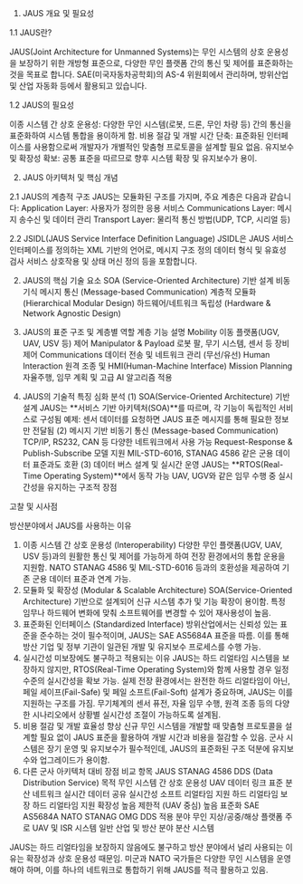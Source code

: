 1. JAUS 개요 및 필요성

1.1 JAUS란?

JAUS(Joint Architecture for Unmanned Systems)는 무인 시스템의 상호 운용성을 보장하기 위한 개방형 표준으로, 다양한 무인 플랫폼 간의 통신 및 제어를 표준화하는 것을 목표로 합니다. 
SAE(미국자동차공학회)의 AS-4 위원회에서 관리하며, 방위산업 및 산업 자동화 등에서 활용되고 있습니다.

1.2 JAUS의 필요성

이종 시스템 간 상호 운용성: 다양한 무인 시스템(로봇, 드론, 무인 차량 등) 간의 통신을 표준화하여 시스템 통합을 용이하게 함.
비용 절감 및 개발 시간 단축: 표준화된 인터페이스를 사용함으로써 개발자가 개별적인 맞춤형 프로토콜을 설계할 필요 없음.
유지보수 및 확장성 확보: 공통 표준을 따르므로 향후 시스템 확장 및 유지보수가 용이.

2. JAUS 아키텍처 및 핵심 개념

2.1 JAUS의 계층적 구조
JAUS는 모듈화된 구조를 가지며, 주요 계층은 다음과 같습니다:
Application Layer: 사용자가 정의한 응용 서비스
Communications Layer: 메시지 송수신 및 데이터 관리
Transport Layer: 물리적 통신 방법(UDP, TCP, 시리얼 등)

2.2 JSIDL(JAUS Service Interface Definition Language)
JSIDL은 JAUS 서비스 인터페이스를 정의하는 XML 기반의 언어로,
메시지 구조 정의
데이터 형식 및 유효성 검사
서비스 상호작용 및 상태 머신 정의 등을 포함합니다.


2. JAUS의 핵심 기술 요소
SOA (Service-Oriented Architecture) 기반 설계
비동기식 메시지 통신 (Message-based Communication)
계층적 모듈화 (Hierarchical Modular Design)
하드웨어/네트워크 독립성 (Hardware & Network Agnostic Design)

4. JAUS의 표준 구조 및 계층별 역할
계층	기능 설명
Mobility	이동 플랫폼(UGV, UAV, USV 등) 제어
Manipulator & Payload	로봇 팔, 무기 시스템, 센서 등 장비 제어
Communications	데이터 전송 및 네트워크 관리 (무선/유선)
Human Interaction	원격 조종 및 HMI(Human-Machine Interface)
Mission Planning	자율주행, 임무 계획 및 고급 AI 알고리즘 적용

6. JAUS의 기술적 특징 심화 분석
(1) SOA(Service-Oriented Architecture) 기반 설계
JAUS는 **서비스 기반 아키텍처(SOA)**를 따르며, 각 기능이 독립적인 서비스로 구성됨
예제: 센서 데이터를 요청하면 JAUS 표준 메시지를 통해 필요한 정보만 전달됨
(2) 메시지 기반 비동기 통신 (Message-based Communication)
TCP/IP, RS232, CAN 등 다양한 네트워크에서 사용 가능
Request-Response & Publish-Subscribe 모델 지원
MIL-STD-6016, STANAG 4586 같은 군용 데이터 표준과도 호환
(3) 데이터 버스 설계 및 실시간 운영
JAUS는 **RTOS(Real-Time Operating System)**에서 동작 가능
UAV, UGV와 같은 임무 수행 중 실시간성을 유지하는 구조적 장점


고찰 및 시사점

방산분야에서 JAUS를 사용하는 이유

1. 이종 시스템 간 상호 운용성 (Interoperability)
다양한 무인 플랫폼(UGV, UAV, USV 등)과의 원활한 통신 및 제어를 가능하게 하여 전장 환경에서의 통합 운용을 지원함.
NATO STANAG 4586 및 MIL-STD-6016 등과의 호환성을 제공하여 기존 군용 데이터 표준과 연계 가능.
2. 모듈화 및 확장성 (Modular & Scalable Architecture)
SOA(Service-Oriented Architecture) 기반으로 설계되어 신규 시스템 추가 및 기능 확장이 용이함.
특정 임무나 하드웨어 변화에 맞춰 소프트웨어를 변경할 수 있어 재사용성이 높음.
3. 표준화된 인터페이스 (Standardized Interface)
방위산업에서는 신뢰성 있는 표준을 준수하는 것이 필수적이며, JAUS는 SAE AS5684A 표준을 따름.
이를 통해 방산 기업 및 정부 기관이 일관된 개발 및 유지보수 프로세스를 수행 가능.
4. 실시간성 미보장에도 불구하고 적용되는 이유
JAUS는 하드 리얼타임 시스템을 보장하지 않지만, RTOS(Real-Time Operating System)와 함께 사용할 경우 일정 수준의 실시간성을 확보 가능.
실제 전장 환경에서는 완전한 하드 리얼타임이 아닌, 페일 세이프(Fail-Safe) 및 페일 소프트(Fail-Soft) 설계가 중요하며, JAUS는 이를 지원하는 구조를 가짐.
무기체계의 센서 퓨전, 자율 임무 수행, 원격 조종 등의 다양한 시나리오에서 상황별 실시간성 조절이 가능하도록 설계됨.
5. 비용 절감 및 개발 효율성 향상
신규 무인 시스템을 개발할 때 맞춤형 프로토콜을 설계할 필요 없이 JAUS 표준을 활용하여 개발 시간과 비용을 절감할 수 있음.
군사 시스템은 장기 운영 및 유지보수가 필수적인데, JAUS의 표준화된 구조 덕분에 유지보수와 업그레이드가 용이함.
6. 다른 군사 아키텍처 대비 장점
비교 항목	JAUS	STANAG 4586	DDS (Data Distribution Service)
목적	무인 시스템 간 상호 운용성	UAV 데이터 링크 표준	분산 네트워크 실시간 데이터 공유
실시간성	소프트 리얼타임 지원	하드 리얼타임 보장	하드 리얼타임 지원
확장성	높음	제한적 (UAV 중심)	높음
표준화	SAE AS5684A	NATO STANAG	OMG DDS
적용 분야	무인 지상/공중/해상 플랫폼	주로 UAV 및 ISR 시스템	일반 산업 및 방산 분야 분산 시스템


JAUS는 하드 리얼타임을 보장하지 않음에도 불구하고 방산 분야에서 널리 사용되는 이유는 확장성과 상호 운용성 때문임.
미군과 NATO 국가들은 다양한 무인 시스템을 운영해야 하며, 이를 하나의 네트워크로 통합하기 위해 JAUS를 적극 활용하고 있음.
